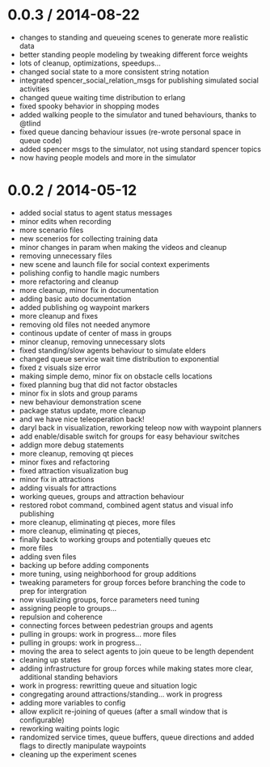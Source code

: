 
0.0.3 / 2014-08-22
==================

 * changes to standing and queueing scenes to generate more realistic data
 * better standing people modeling by tweaking different force weights
 * lots of cleanup, optimizations, speedups...
 * changed social state to a more consistent string notation
 * integrated spencer_social_relation_msgs for publishing simulated social activities
 * changed queue waiting time distribution to erlang
 * fixed spooky behavior in shopping modes
 * added walking people to the simulator and tuned behaviours, thanks to @tlind
 * fixed queue dancing behaviour issues (re-wrote personal space in queue code)
 * added spencer msgs to the simulator, not using standard spencer topics
 * now having people models and more in the simulator

0.0.2 / 2014-05-12
==================

 * added social status to agent status messages
 * minor edits when recording
 * more scenario files
 * new scenerios for collecting training data
 * minor changes in param when making the videos and cleanup
 * removing unnecessary files
 * new scene and launch file for social context experiments
 * polishing config to handle magic numbers
 * more refactoring and cleanup
 * more cleanup, minor fix in documentation
 * adding basic auto documentation
 * added publishing og waypoint markers
 * more cleanup and fixes
 * removing old files not needed anymore
 * continous update of center of mass in groups
 * minor cleanup, removing unnecessary slots
 * fixed standing/slow agents behaviour to simulate elders
 * changed queue service wait time distribution to exponential
 * fixed z visuals size error
 * making simple demo, minor fix on obstacle cells locations
 * fixed planning bug that did not factor obstacles
 * minor fix in slots and group params
 * new behaviour demonstration scene
 * package status update, more cleanup
 *  and we have nice teleoperation back!
 * daryl back in visualization, reworking teleop now with waypoint planners
 * add enable/disable switch for groups for easy behaviour switches
 * addign more debug statements
 * more cleanup, removing qt pieces
 * minor fixes and refactoring
 * fixed attraction visualization bug
 * minor fix in attractions
 * adding visuals for attractions
 * working queues, groups and attraction behaviour
 * restored robot command, combined agent status and visual info publishing
 * more cleanup, eliminating qt pieces, more files
 * more cleanup, eliminating qt pieces,
 * finally back to working groups and potentially queues etc
 * more files
 * adding sven files
 * backing up before adding components
 * more tuning, using neighborhood for group additions
 * tweaking parameters for group forces before branching the code to prep for intergration
 * now visualizing groups, force parameters need tuning
 * assigning people to groups...
 * repulsion and coherence
 * connecting forces between pedestrian groups and agents
 * pulling in groups: work in progress... more files
 * pulling in groups: work in progress...
 * moving the area to select agents to join queue to be length dependent
 * cleaning up states
 * adding infrastructure for group forces while making states more clear, additional standing behaviors
 * work in progress: rewritting queue and situation logic
 * congregating around attractions/standing... work in progress
 * adding more variables to config
 * allow explicit re-joining of queues (after a small window that is configurable)
 * reworking waiting points logic
 * randomized service times, queue buffers, queue directions and added flags to directly manipulate waypoints
 * cleaning up the experiment scenes
